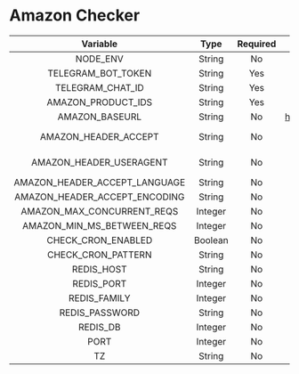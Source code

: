 # Amazon Checker

| Variable | Type | Required | Default |
|:--:|:--:|:--:|:--:|
| NODE_ENV | String | No | production |
| TELEGRAM_BOT_TOKEN | String | Yes | - |
| TELEGRAM_CHAT_ID | String | Yes | - |
| AMAZON_PRODUCT_IDS | String | Yes | - |
| AMAZON_BASEURL | String | No | https://www.amazon.it |
| AMAZON_HEADER_ACCEPT | String | No | safari standard on mac |
| AMAZON_HEADER_USERAGENT | String | No | safari standard on mac |
| AMAZON_HEADER_ACCEPT_LANGUAGE | String | No | it-it |
| AMAZON_HEADER_ACCEPT_ENCODING | String | No | gzip, deflate, br |
| AMAZON_MAX_CONCURRENT_REQS | Integer | No | 1 |
| AMAZON_MIN_MS_BETWEEN_REQS | Integer | No | 333 |
| CHECK_CRON_ENABLED | Boolean | No | true |
| CHECK_CRON_PATTERN | String | No | */30 * * * * * |
| REDIS_HOST | String | No | 127.0.0.1 | 
| REDIS_PORT | Integer | No | 6379 | 
| REDIS_FAMILY | Integer | No | 4 | 
| REDIS_PASSWORD | String | No | - | 
| REDIS_DB | Integer | No | 0 | 
| PORT | Integer | No | 3000 | 
| TZ | String | No | Europe/Rome |